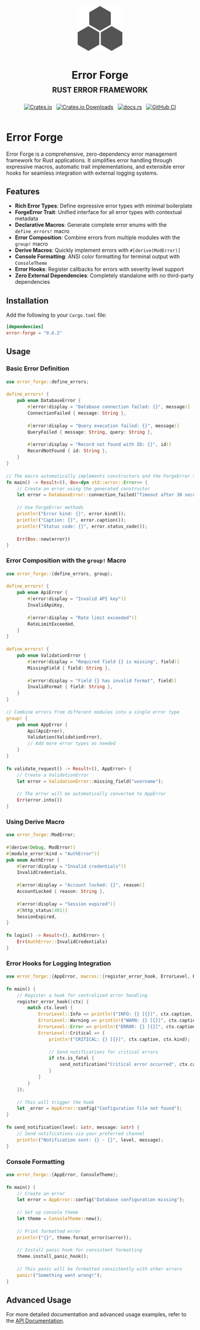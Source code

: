 <div align="center">
   <img width="120px" height="auto" src="https://raw.githubusercontent.com/jamesgober/jamesgober/main/media/icons/hexagon-3.svg" alt="Triple Hexagon">
    <h1>
        <strong>Error Forge</strong>
        <sup><br><sub>RUST ERROR FRAMEWORK</sub><br></sup>
    </h1>
        <a href="https://crates.io/crates/error-forge" alt="Error-Protocol on Crates.io"><img alt="Crates.io" src="https://img.shields.io/crates/v/error-forge"></a>
        <span>&nbsp;</span>
        <a href="https://crates.io/crates/error-forge" alt="Download Error-Forge"><img alt="Crates.io Downloads" src="https://img.shields.io/crates/d/error-forge?color=%230099ff"></a>
        <span>&nbsp;</span>
        <a href="https://docs.rs/error-forge" title="Error-Forge Documentation"><img alt="docs.rs" src="https://img.shields.io/docsrs/error-forge"></a>
        <span>&nbsp;</span>
        <a href="https://github.com/jamesgober/error-forge/actions"><img alt="GitHub CI" src="https://github.com/jamesgober/error-forge/actions/workflows/ci.yml/badge.svg"></a>
</div>
<br>

# Error Forge

Error Forge is a comprehensive, zero-dependency error management framework for Rust applications. It simplifies error handling through expressive macros, automatic trait implementations, and extensible error hooks for seamless integration with external logging systems.

## Features

- **Rich Error Types**: Define expressive error types with minimal boilerplate
- **ForgeError Trait**: Unified interface for all error types with contextual metadata
- **Declarative Macros**: Generate complete error enums with the `define_errors!` macro
- **Error Composition**: Combine errors from multiple modules with the `group!` macro
- **Derive Macros**: Quickly implement errors with `#[derive(ModError)]`
- **Console Formatting**: ANSI color formatting for terminal output with `ConsoleTheme`
- **Error Hooks**: Register callbacks for errors with severity level support
- **Zero External Dependencies**: Completely standalone with no third-party dependencies

## Installation

Add the following to your `Cargo.toml` file:

```toml
[dependencies]
error-forge = "0.6.2"
```

## Usage

### Basic Error Definition

```rust
use error_forge::define_errors;

define_errors! {
    pub enum DatabaseError {
        #[error(display = "Database connection failed: {}", message)]
        ConnectionFailed { message: String },
        
        #[error(display = "Query execution failed: {}", message)]
        QueryFailed { message: String, query: String },
        
        #[error(display = "Record not found with ID: {}", id)]
        RecordNotFound { id: String },
    }
}

// The macro automatically implements constructors and the ForgeError trait
fn main() -> Result<(), Box<dyn std::error::Error>> {
    // Create an error using the generated constructor
    let error = DatabaseError::connection_failed("Timeout after 30 seconds");
    
    // Use ForgeError methods
    println!("Error kind: {}", error.kind());
    println!("Caption: {}", error.caption());
    println!("Status code: {}", error.status_code());
    
    Err(Box::new(error))
}
```

### Error Composition with the `group!` Macro

```rust
use error_forge::{define_errors, group};

define_errors! {
    pub enum ApiError {
        #[error(display = "Invalid API key")]
        InvalidApiKey,
        
        #[error(display = "Rate limit exceeded")]
        RateLimitExceeded,
    }
}

define_errors! {
    pub enum ValidationError {
        #[error(display = "Required field {} is missing", field)]
        MissingField { field: String },
        
        #[error(display = "Field {} has invalid format", field)]
        InvalidFormat { field: String },
    }
}

// Combine errors from different modules into a single error type
group! {
    pub enum AppError {
        Api(ApiError),
        Validation(ValidationError),
        // Add more error types as needed
    }
}

fn validate_request() -> Result<(), AppError> {
    // Create a ValidationError
    let error = ValidationError::missing_field("username");
    
    // The error will be automatically converted to AppError
    Err(error.into())
}
```

### Using Derive Macro

```rust
use error_forge::ModError;

#[derive(Debug, ModError)]
#[module_error(kind = "AuthError")]
pub enum AuthError {
    #[error(display = "Invalid credentials")]
    InvalidCredentials,
    
    #[error(display = "Account locked: {}", reason)]
    AccountLocked { reason: String },
    
    #[error(display = "Session expired")]
    #[http_status(401)]
    SessionExpired,
}

fn login() -> Result<(), AuthError> {
    Err(AuthError::InvalidCredentials)
}
```

### Error Hooks for Logging Integration

```rust
use error_forge::{AppError, macros::{register_error_hook, ErrorLevel, ErrorContext}};

fn main() {
    // Register a hook for centralized error handling
    register_error_hook(|ctx| {
        match ctx.level {
            ErrorLevel::Info => println!("INFO: {} [{}]", ctx.caption, ctx.kind),
            ErrorLevel::Warning => println!("WARN: {} [{}]", ctx.caption, ctx.kind),
            ErrorLevel::Error => println!("ERROR: {} [{}]", ctx.caption, ctx.kind),
            ErrorLevel::Critical => {
                println!("CRITICAL: {} [{}]", ctx.caption, ctx.kind);
                
                // Send notifications for critical errors
                if ctx.is_fatal {
                    send_notification("Critical error occurred", ctx.caption);
                }
            }
        }
    });
    
    // This will trigger the hook
    let _error = AppError::config("Configuration file not found");
}

fn send_notification(level: &str, message: &str) {
    // Send notifications via your preferred channel
    println!("Notification sent: {} - {}", level, message);
}
```

### Console Formatting

```rust
use error_forge::{AppError, ConsoleTheme};

fn main() {
    // Create an error
    let error = AppError::config("Database configuration missing");
    
    // Set up console theme
    let theme = ConsoleTheme::new();
    
    // Print formatted error
    println!("{}", theme.format_error(&error));
    
    // Install panic hook for consistent formatting
    theme.install_panic_hook();
    
    // This panic will be formatted consistently with other errors
    panic!("Something went wrong!");
}
```

## Advanced Usage

For more detailed documentation and advanced usage examples, refer to the [API Documentation](docs/API.md).